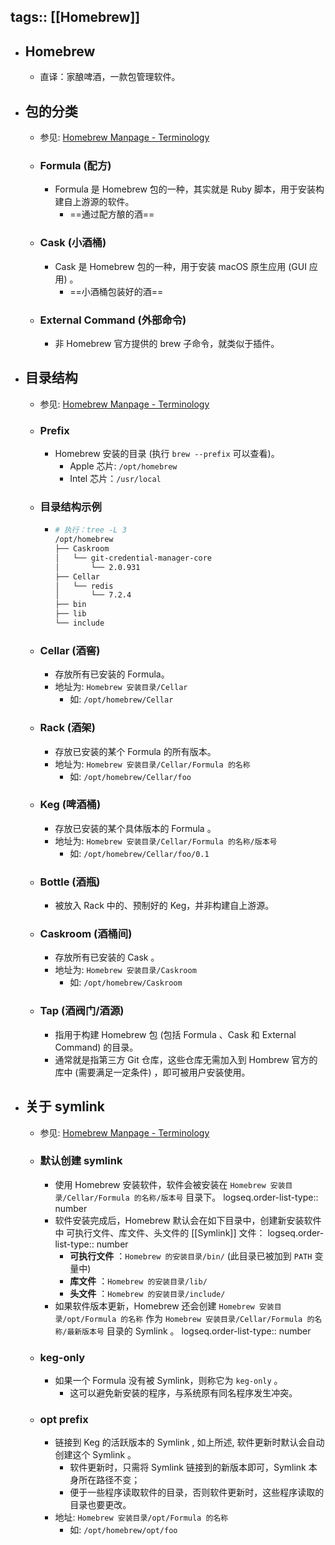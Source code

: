 tags:: [[Homebrew]]
---

- ## Homebrew
	- 直译：家酿啤酒，一款包管理软件。
- ## 包的分类
	- 参见: [Homebrew Manpage - Terminology](https://docs.brew.sh/Manpage#terminology)
	- ### Formula (配方)
		- Formula 是 Homebrew 包的一种，其实就是 Ruby 脚本，用于安装构建自上游源的软件。
			- ==通过配方酿的酒==
	- ### Cask (小酒桶)
		- Cask 是 Homebrew 包的一种，用于安装 macOS 原生应用 (GUI 应用) 。
			- ==小酒桶包装好的酒==
	- ### External Command (外部命令)
		- 非 Homebrew 官方提供的 brew 子命令，就类似于插件。
- ## 目录结构
	- 参见: [Homebrew Manpage - Terminology](https://docs.brew.sh/Manpage#terminology)
	- ### Prefix
		- Homebrew 安装的目录 (执行 `brew --prefix` 可以查看)。
			- Apple 芯片: `/opt/homebrew`
			- Intel 芯片：`/usr/local`
	- ### 目录结构示例
		- ``` zsh
		  # 执行：tree -L 3
		  /opt/homebrew
		  ├── Caskroom
		  │   └── git-credential-manager-core
		  │       └── 2.0.931
		  ├── Cellar
		  │   └── redis
		  │       └── 7.2.4
		  ├── bin
		  ├── lib
		  └── include
		  ```
	- ### Cellar (酒窖)
		- 存放所有已安装的 Formula。
		- 地址为: `Homebrew 安装目录/Cellar`
			- 如: `/opt/homebrew/Cellar`
	- ### Rack (酒架)
		- 存放已安装的某个 Formula 的所有版本。
		- 地址为: `Homebrew 安装目录/Cellar/Formula 的名称`
			- 如: `/opt/homebrew/Cellar/foo`
	- ### Keg (啤酒桶)
		- 存放已安装的某个具体版本的 Formula 。
		- 地址为: `Homebrew 安装目录/Cellar/Formula 的名称/版本号`
			- 如: `/opt/homebrew/Cellar/foo/0.1`
	- ### Bottle (酒瓶)
		- 被放入 Rack 中的、预制好的 Keg，并非构建自上游源。
	- ### Caskroom (酒桶间)
		- 存放所有已安装的 Cask 。
		- 地址为: `Homebrew 安装目录/Caskroom`
			- 如: `/opt/homebrew/Caskroom`
	- ### Tap (酒阀门/酒源)
		- 指用于构建 Homebrew 包 (包括 Formula 、Cask 和 External Command) 的目录。
		- 通常就是指第三方 Git 仓库，这些仓库无需加入到 Hombrew 官方的库中 (需要满足一定条件) ，即可被用户安装使用。
- ## 关于 symlink
	- 参见: [Homebrew Manpage - Terminology](https://docs.brew.sh/Manpage#terminology)
	- ### 默认创建 symlink
		- 使用 Homebrew 安装软件，软件会被安装在 `Homebrew 安装目录/Cellar/Formula 的名称/版本号` 目录下。
		  logseq.order-list-type:: number
		- 软件安装完成后，Homebrew 默认会在如下目录中，创建新安装软件中 可执行文件、库文件、头文件的  [[Symlink]] 文件：
		  logseq.order-list-type:: number
			- **可执行文件** ：`Homebrew 的安装目录/bin/` (此目录已被加到 `PATH` 变量中)
			- **库文件** ：`Homebrew 的安装目录/lib/`
			- **头文件** ：`Homebrew 的安装目录/include/`
		- 如果软件版本更新，Homebrew 还会创建 `Homebrew 安装目录/opt/Formula 的名称` 作为 `Homebrew 安装目录/Cellar/Formula 的名称/最新版本号` 目录的 Symlink 。
		  logseq.order-list-type:: number
	- ### keg-only
		- 如果一个 Formula 没有被 Symlink，则称它为 `keg-only` 。
			- 这可以避免新安装的程序，与系统原有同名程序发生冲突。
	- ### opt prefix
		- 链接到 Keg 的活跃版本的 Symlink , 如上所述, 软件更新时默认会自动创建这个 Symlink 。
			- 软件更新时，只需将 Symlink 链接到的新版本即可，Symlink 本身所在路径不变；
			- 便于一些程序读取软件的目录，否则软件更新时，这些程序读取的目录也要更改。
		- 地址: `Homebrew 安装目录/opt/Formula 的名称`
			- 如: `/opt/homebrew/opt/foo`